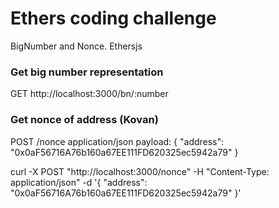 # Ethers coding challenge
BigNumber and Nonce. Ethersjs

### Get big number representation

GET http://localhost:3000/bn/:number

### Get nonce of address (Kovan)
POST /nonce application/json payload: { "address": "0x0aF56716A76b160a67EE111FD620325ec5942a79" } 

curl -X POST "http://localhost:3000/nonce" -H "Content-Type: application/json" -d '{ "address": "0x0aF56716A76b160a67EE111FD620325ec5942a79" }'
